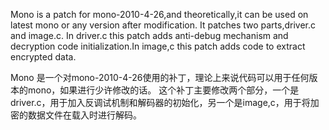 Mono is a patch for mono-2010-4-26,and theoretically,it can be used on latest mono or any version after modification. It patches two parts,driver.c and image.c. In driver.c this patch adds anti-debug mechanism and decryption code initialization.In image,c this patch adds code to extract encrypted data.

Mono 是一个对mono-2010-4-26使用的补丁，理论上来说代码可以用于任何版本的mono，如果进行少许修改的话。 这个补丁主要修改两个部分，一个是driver.c，用于加入反调试机制和解码器的初始化，另一个是image,c，用于将加密的数据文件在载入时进行解码。
